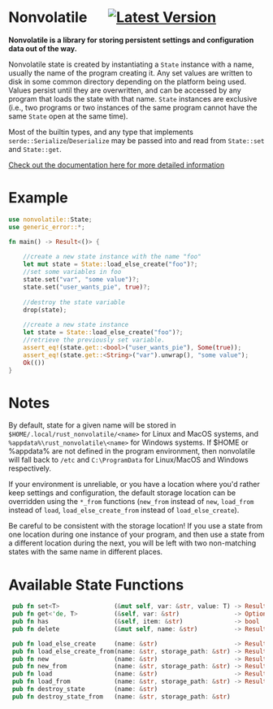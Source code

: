 
# Nonvolatile &emsp; [![Latest Version]][crates.io]

[Latest Version]: https://img.shields.io/crates/v/nonvolatile
[crates.io]: https://crates.io/crates/nonvolatile

**Nonvolatile is a library for storing persistent settings and configuration data out of the way.**

Nonvolatile state is created by instantiating a `State` instance with a name, 
usually the name of the program creating it. Any set values are written to disk 
in some common directory depending on the 
platform being used. Values persist until they are overwritten, and can be 
accessed by any program that loads the state with that name. `State` instances
are exclusive (i.e., two programs or two instances of the same program cannot 
have the same `State` open at the same time).

Most of the builtin types, and any type that implements `serde::Serialize`/`Deserialize` 
may be passed into and read from `State::set` and `State::get`.

[Check out the documentation here for more detailed information](https://docs.rs/nonvolatile)


# Example

```rust
use nonvolatile::State;
use generic_error::*;

fn main() -> Result<()> {
	
	//create a new state instance with the name "foo"
	let mut state = State::load_else_create("foo")?;
	//set some variables in foo
	state.set("var", "some value")?;
	state.set("user_wants_pie", true)?;
	
	//destroy the state variable
	drop(state);
	
	//create a new state instance
	let state = State::load_else_create("foo")?;
	//retrieve the previously set variable.
	assert_eq!(state.get::<bool>("user_wants_pie"), Some(true));
	assert_eq!(state.get::<String>("var").unwrap(), "some value");
	Ok(())
}
```


# Notes

By default, state for a given name will be stored in 
`$HOME/.local/rust_nonvolatile/<name>` for Linux and MacOS systems, and 
`%appdata%\rust_nonvolatile\<name>` for Windows systems. If $HOME or %appdata% 
are not defined in the program environment, then nonvolatile will fall back to 
`/etc` and `C:\ProgramData` for Linux/MacOS and Windows respectively. 

If your environment is unreliable, or you have a location where you'd rather keep settings
and configuration, the default storage location can be overridden using the 
`*_from` functions (`new_from` instead of `new`, `load_from` instead of `load`, 
`load_else_create_from` instead of `load_else_create`). 

Be careful to be consistent 
with the storage location! If you use a state from one location during one instance
of your program, and then use a state from a different location during the next,
you will be left with two non-matching states with the same name in different places.


# Available State Functions

```rust 
 pub fn set<T>               (&mut self, var: &str, value: T) -> Result<()>
 pub fn get<'de, T>          (&self, var: &str)               -> Option<T>
 pub fn has                  (&self, item: &str)              -> bool
 pub fn delete               (&mut self, name: &str)          -> Result<()>

 pub fn load_else_create     (name: &str)                     -> Result<State>
 pub fn load_else_create_from(name: &str, storage_path: &str) -> Result<State>
 pub fn new                  (name: &str)                     -> Result<State>
 pub fn new_from             (name: &str, storage_path: &str) -> Result<State>
 pub fn load                 (name: &str)                     -> Result<State>
 pub fn load_from            (name: &str, storage_path: &str) -> Result<State>
 pub fn destroy_state        (name: &str)
 pub fn destroy_state_from   (name: &str, storage_path: &str)
 ```
